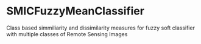 # SMICFuzzyMeanClassifier
Class based simmiliarity and dissimilarity measures for fuzzy soft classifier with multiple classes of Remote Sensing Images
